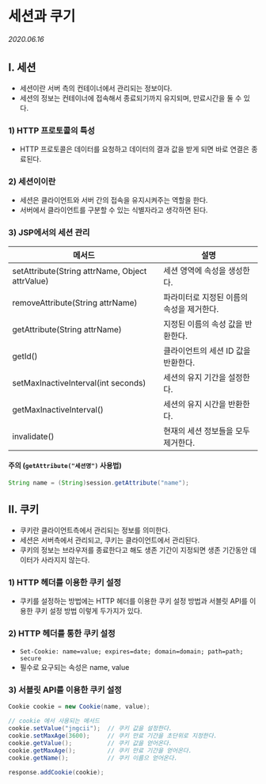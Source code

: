 # 세션과 쿠기

###### 2020.06.16

## I. 세션

- 세션이란 서버 측의 컨테이너에서 관리되는 정보이다.
- 세션의 정보는 컨테이너에 접속해서 종료되기까지 유지되며, 만료시간을 둘 수 있다.

### 1) HTTP 프로토콜의 특성
- HTTP 프로토콜은 데이터를 요청하고 데이터의 결과 값을 받게 되면 바로 연결은 종료된다.

### 2) 세션이이란
- 세션은 클라이언트와 서버 간의 접속을 유지시켜주는 역할을 한다.
- 서버에서 클라이언트를 구분할 수 있는 식별자라고 생각하면 된다.

### 3) JSP에서의 세션 관리
| 메서드 | 설명 |
| --- | --- |
|setAttribute(String attrName, Object attrValue) | 세션 영역에 속성을 생성한다. |
|removeAttribute(String attrName) | 파라미터로 지정된 이름의 속성을 제거한다. |
| getAttribute(String attrName) | 지정된 이름의 속성 값을 반환한다. |
| getId() | 클라이언트의 세션 ID 값을 반환한다. |
| setMaxInactiveInterval(int seconds) | 세션의 유지 기간을 설정한다. |
| getMaxInactiveInterval() | 세션의 유지 시간을 반환한다. |
| invalidate() | 현재의 세션 정보들을 모두 제거한다. |

#### 주의 (`getAttribute("세션명")` 사용법)
```java
String name = (String)session.getAttribute("name");
```

## II. 쿠키

- 쿠키란 클라이언트측에서 관리되는 정보를 의미한다.
- 세션은 서버측에서 관리되고, 쿠키는 클라이언트에서 관리된다.
- 쿠키의 정보는 브라우저를 종료한다고 해도 생존 기간이 지정되면 생존 기간동안 데이터가 사라지지 않는다.

### 1) HTTP 헤더를 이용한 쿠키 설정
- 쿠키를 설정하는 방법에는 HTTP 헤더를 이용한 쿠키 설정 방법과 서블릿 API를 이용한 쿠키 설정 방법 이렇게 두가지가 있다.

### 2) HTTP 헤더를 통한 쿠키 설정
- `Set-Cookie: name=value; expires=date; domain=domain; path=path; secure`
- 필수로 요구되는 속성은 name, value

### 3) 서블릿 API를 이용한 쿠키 설정
```java
Cookie cookie = new Cookie(name, value);

// cookie 에서 사용되는 메서드
cookie.setValue("jngcii");  // 쿠키 값을 설정한다.
cookie.setMaxAge(3600);     // 쿠키 만료 기간을 초단위로 지정한다.
cookie.getValue();          // 쿠키 값을 얻어온다.
cookie.getMaxAge();         // 쿠키 만료 기간을 얻어온다.
cookie.getName();           // 쿠키 이름으 얻어온다.

response.addCookie(cookie);
```

